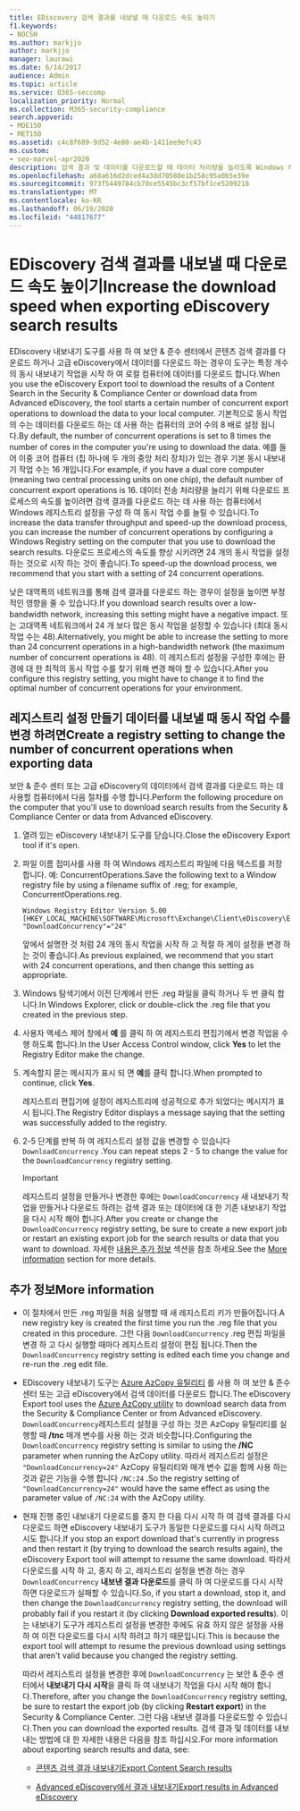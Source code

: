 ```yaml
---
title: EDiscovery 검색 결과를 내보낼 때 다운로드 속도 높이기
f1.keywords:
- NOCSH
ms.author: markjjo
author: markjjo
manager: laurawi
ms.date: 6/14/2017
audience: Admin
ms.topic: article
ms.service: O365-seccomp
localization_priority: Normal
ms.collection: M365-security-compliance
search.appverid:
- MOE150
- MET150
ms.assetid: c4c8f689-9d52-4e80-ae4b-1411ee9efc43
ms.custom:
- seo-marvel-apr2020
description: 검색 결과 및 데이터를 다운로드할 때 데이터 처리량을 늘리도록 Windows 레지스트리를 구성 하는 방법을 알아봅니다.
ms.openlocfilehash: a68a616d2dced4a3dd70580e1b258c95a0b5e39e
ms.sourcegitcommit: 973f5449784cb70ce5545bc3cf57bf1ce5209218
ms.translationtype: MT
ms.contentlocale: ko-KR
ms.lasthandoff: 06/19/2020
ms.locfileid: "44817677"
---
```

# <a name="increase-the-download-speed-when-exporting-ediscovery-search-results"></a><span data-ttu-id="fc22a-103">EDiscovery 검색 결과를 내보낼 때 다운로드 속도 높이기</span><span class="sxs-lookup"><span data-stu-id="fc22a-103">Increase the download speed when exporting eDiscovery search results</span></span>

<span data-ttu-id="fc22a-104">EDiscovery 내보내기 도구를 사용 하 여 보안 & 준수 센터에서 콘텐츠 검색 결과를 다운로드 하거나 고급 eDiscovery에서 데이터를 다운로드 하는 경우이 도구는 특정 개수의 동시 내보내기 작업을 시작 하 여 로컬 컴퓨터에 데이터를 다운로드 합니다.</span><span class="sxs-lookup"><span data-stu-id="fc22a-104">When you use the eDiscovery Export tool to download the results of a Content Search in the Security & Compliance Center or download data from Advanced eDiscovery, the tool starts a certain number of concurrent export operations to download the data to your local computer.</span></span> <span data-ttu-id="fc22a-105">기본적으로 동시 작업의 수는 데이터를 다운로드 하는 데 사용 하는 컴퓨터의 코어 수의 8 배로 설정 됩니다.</span><span class="sxs-lookup"><span data-stu-id="fc22a-105">By default, the number of concurrent operations is set to 8 times the number of cores in the computer you're using to download the data.</span></span> <span data-ttu-id="fc22a-106">예를 들어 이중 코어 컴퓨터 (칩 하나에 두 개의 중앙 처리 장치)가 있는 경우 기본 동시 내보내기 작업 수는 16 개입니다.</span><span class="sxs-lookup"><span data-stu-id="fc22a-106">For example, if you have a dual core computer (meaning two central processing units on one chip), the default number of concurrent export operations is 16.</span></span> <span data-ttu-id="fc22a-107">데이터 전송 처리량을 늘리기 위해 다운로드 프로세스의 속도를 높이려면 검색 결과를 다운로드 하는 데 사용 하는 컴퓨터에서 Windows 레지스트리 설정을 구성 하 여 동시 작업 수를 늘릴 수 있습니다.</span><span class="sxs-lookup"><span data-stu-id="fc22a-107">To increase the data transfer throughput and speed-up the download process, you can increase the number of concurrent operations by configuring a Windows Registry setting on the computer that you use to download the search results.</span></span> <span data-ttu-id="fc22a-108">다운로드 프로세스의 속도를 향상 시키려면 24 개의 동시 작업을 설정 하는 것으로 시작 하는 것이 좋습니다.</span><span class="sxs-lookup"><span data-stu-id="fc22a-108">To speed-up the download process, we recommend that you start with a setting of 24 concurrent operations.</span></span>
  
<span data-ttu-id="fc22a-109">낮은 대역폭의 네트워크를 통해 검색 결과를 다운로드 하는 경우이 설정을 높이면 부정적인 영향을 줄 수 있습니다.</span><span class="sxs-lookup"><span data-stu-id="fc22a-109">If you download search results over a low-bandwidth network, increasing this setting might have a negative impact.</span></span> <span data-ttu-id="fc22a-110">또는 고대역폭 네트워크에서 24 개 보다 많은 동시 작업을 설정할 수 있습니다 (최대 동시 작업 수는 48).</span><span class="sxs-lookup"><span data-stu-id="fc22a-110">Alternatively, you might be able to increase the setting to more than 24 concurrent operations in a high-bandwidth network (the maximum number of concurrent operations is 48).</span></span> <span data-ttu-id="fc22a-111">이 레지스트리 설정을 구성한 후에는 환경에 대 한 최적의 동시 작업 수를 찾기 위해 변경 해야 할 수 있습니다.</span><span class="sxs-lookup"><span data-stu-id="fc22a-111">After you configure this registry setting, you might have to change it to find the optimal number of concurrent operations for your environment.</span></span>
  
## <a name="create-a-registry-setting-to-change-the-number-of-concurrent-operations-when-exporting-data"></a><span data-ttu-id="fc22a-112">레지스트리 설정 만들기 데이터를 내보낼 때 동시 작업 수를 변경 하려면</span><span class="sxs-lookup"><span data-stu-id="fc22a-112">Create a registry setting to change the number of concurrent operations when exporting data</span></span>

<span data-ttu-id="fc22a-113">보안 & 준수 센터 또는 고급 eDiscovery의 데이터에서 검색 결과를 다운로드 하는 데 사용할 컴퓨터에서 다음 절차를 수행 합니다.</span><span class="sxs-lookup"><span data-stu-id="fc22a-113">Perform the following procedure on the computer that you'll use to download search results from the Security & Compliance Center or data from Advanced eDiscovery.</span></span>
  
1. <span data-ttu-id="fc22a-114">열려 있는 eDiscovery 내보내기 도구를 닫습니다.</span><span class="sxs-lookup"><span data-stu-id="fc22a-114">Close the eDiscovery Export tool if it's open.</span></span> 
    
2. <span data-ttu-id="fc22a-115">파일 이름 접미사를 사용 하 여 Windows 레지스트리 파일에 다음 텍스트를 저장 합니다. 예: ConcurrentOperations.</span><span class="sxs-lookup"><span data-stu-id="fc22a-115">Save the following text to a Window registry file by using a filename suffix of .reg; for example, ConcurrentOperations.reg.</span></span> 
    
    ```text
    Windows Registry Editor Version 5.00
    [HKEY_LOCAL_MACHINE\SOFTWARE\Microsoft\Exchange\Client\eDiscovery\ExportTool]
    "DownloadConcurrency"="24"
    ```

    <span data-ttu-id="fc22a-116">앞에서 설명한 것 처럼 24 개의 동시 작업을 시작 하 고 적절 하 게이 설정을 변경 하는 것이 좋습니다.</span><span class="sxs-lookup"><span data-stu-id="fc22a-116">As previous explained, we recommend that you start with 24 concurrent operations, and then change this setting as appropriate.</span></span>
    
3. <span data-ttu-id="fc22a-117">Windows 탐색기에서 이전 단계에서 만든 .reg 파일을 클릭 하거나 두 번 클릭 합니다.</span><span class="sxs-lookup"><span data-stu-id="fc22a-117">In Windows Explorer, click or double-click the .reg file that you created in the previous step.</span></span>
    
4. <span data-ttu-id="fc22a-118">사용자 액세스 제어 창에서 **예** 를 클릭 하 여 레지스트리 편집기에서 변경 작업을 수행 하도록 합니다.</span><span class="sxs-lookup"><span data-stu-id="fc22a-118">In the User Access Control window, click **Yes** to let the Registry Editor make the change.</span></span> 
    
5. <span data-ttu-id="fc22a-119">계속할지 묻는 메시지가 표시 되 면 **예**를 클릭 합니다.</span><span class="sxs-lookup"><span data-stu-id="fc22a-119">When prompted to continue, click **Yes**.</span></span>
    
    <span data-ttu-id="fc22a-120">레지스트리 편집기에 설정이 레지스트리에 성공적으로 추가 되었다는 메시지가 표시 됩니다.</span><span class="sxs-lookup"><span data-stu-id="fc22a-120">The Registry Editor displays a message saying that the setting was successfully added to the registry.</span></span>
    
6. <span data-ttu-id="fc22a-121">2-5 단계를 반복 하 여 레지스트리 설정 값을 변경할 수 있습니다 `DownloadConcurrency` .</span><span class="sxs-lookup"><span data-stu-id="fc22a-121">You can repeat steps 2 - 5 to change the value for the  `DownloadConcurrency` registry setting.</span></span> 
    
    > [!IMPORTANT]
    > <span data-ttu-id="fc22a-122">레지스트리 설정을 만들거나 변경한 후에는 `DownloadConcurrency` 새 내보내기 작업을 만들거나 다운로드 하려는 검색 결과 또는 데이터에 대 한 기존 내보내기 작업을 다시 시작 해야 합니다.</span><span class="sxs-lookup"><span data-stu-id="fc22a-122">After you create or change the  `DownloadConcurrency` registry setting, be sure to create a new export job or restart an existing export job for the search results or data that you want to download.</span></span> <span data-ttu-id="fc22a-123">자세한 [내용은 추가 정보](#more-information) 섹션을 참조 하세요.</span><span class="sxs-lookup"><span data-stu-id="fc22a-123">See the [More information](#more-information) section for more details.</span></span> 
  
## <a name="more-information"></a><span data-ttu-id="fc22a-124">추가 정보</span><span class="sxs-lookup"><span data-stu-id="fc22a-124">More information</span></span>

- <span data-ttu-id="fc22a-125">이 절차에서 만든 .reg 파일을 처음 실행할 때 새 레지스트리 키가 만들어집니다.</span><span class="sxs-lookup"><span data-stu-id="fc22a-125">A new registry key is created the first time you run the .reg file that you created in this procedure.</span></span> <span data-ttu-id="fc22a-126">그런 다음 `DownloadConcurrency` .reg 편집 파일을 변경 하 고 다시 실행할 때마다 레지스트리 설정이 편집 됩니다.</span><span class="sxs-lookup"><span data-stu-id="fc22a-126">Then the  `DownloadConcurrency` registry setting is edited each time you change and re-run the .reg edit file.</span></span> 
    
- <span data-ttu-id="fc22a-127">EDiscovery 내보내기 도구는 [Azure AzCopy 유틸리티](https://go.microsoft.com/fwlink/?linkid=849949) 를 사용 하 여 보안 & 준수 센터 또는 고급 eDiscovery에서 검색 데이터를 다운로드 합니다.</span><span class="sxs-lookup"><span data-stu-id="fc22a-127">The eDiscovery Export tool uses the [Azure AzCopy utility](https://go.microsoft.com/fwlink/?linkid=849949) to download search data from the Security & Compliance Center or from Advanced eDiscovery.</span></span> <span data-ttu-id="fc22a-128">`DownloadConcurrency`레지스트리 설정을 구성 하는 것은 AzCopy 유틸리티를 실행할 때 **/tnc** 매개 변수를 사용 하는 것과 비슷합니다.</span><span class="sxs-lookup"><span data-stu-id="fc22a-128">Configuring the  `DownloadConcurrency` registry setting is similar to using the **/NC** parameter when running the AzCopy utility.</span></span> <span data-ttu-id="fc22a-129">따라서 레지스트리 설정은 `"DownloadConcurrency=24"` AzCopy 유틸리티와 매개 변수 값을 함께 사용 하는 것과 같은 기능을 수행 합니다 `/NC:24` .</span><span class="sxs-lookup"><span data-stu-id="fc22a-129">So the registry setting of  `"DownloadConcurrency=24"` would have the same effect as using the parameter value of  `/NC:24` with the AzCopy utility.</span></span> 
    
- <span data-ttu-id="fc22a-130">현재 진행 중인 내보내기 다운로드를 중지 한 다음 다시 시작 하 여 검색 결과를 다시 다운로드 하면 eDiscovery 내보내기 도구가 동일한 다운로드를 다시 시작 하려고 시도 합니다.</span><span class="sxs-lookup"><span data-stu-id="fc22a-130">If you stop an export download that's currently in progress and then restart it (by trying to download the search results again), the eDiscovery Export tool will attempt to resume the same download.</span></span> <span data-ttu-id="fc22a-131">따라서 다운로드를 시작 하 고, 중지 하 고, 레지스트리 설정을 변경 하는 경우 `DownloadConcurrency` **내보낸 결과 다운로드**를 클릭 하 여 다운로드를 다시 시작 하면 다운로드가 실패할 수 있습니다.</span><span class="sxs-lookup"><span data-stu-id="fc22a-131">So, if you start a download, stop it, and then change the  `DownloadConcurrency` registry setting, the download will probably fail if you restart it (by clicking **Download exported results**).</span></span> <span data-ttu-id="fc22a-132">이는 내보내기 도구가 레지스트리 설정을 변경한 후에도 유효 하지 않은 설정을 사용 하 여 이전 다운로드를 다시 시작 하려고 하기 때문입니다.</span><span class="sxs-lookup"><span data-stu-id="fc22a-132">This is because the export tool will attempt to resume the previous download using settings that aren't valid because you changed the registry setting.</span></span>
    
    <span data-ttu-id="fc22a-133">따라서 레지스트리 설정을 변경한 후에 `DownloadConcurrency` 는 보안 & 준수 센터에서 **내보내기 다시 시작**을 클릭 하 여 내보내기 작업을 다시 시작 해야 합니다.</span><span class="sxs-lookup"><span data-stu-id="fc22a-133">Therefore, after you change the  `DownloadConcurrency` registry setting, be sure to restart the export job (by clicking **Restart export**) in the Security & Compliance Center.</span></span> <span data-ttu-id="fc22a-134">그런 다음 내보낸 결과를 다운로드할 수 있습니다.</span><span class="sxs-lookup"><span data-stu-id="fc22a-134">Then you can download the exported results.</span></span> <span data-ttu-id="fc22a-135">검색 결과 및 데이터를 내보내는 방법에 대 한 자세한 내용은 다음을 참조 하십시오.</span><span class="sxs-lookup"><span data-stu-id="fc22a-135">For more information about exporting search results and data, see:</span></span>
    
  - [<span data-ttu-id="fc22a-136">콘텐츠 검색 결과 내보내기</span><span class="sxs-lookup"><span data-stu-id="fc22a-136">Export Content Search results</span></span>](export-search-results.md)
    
  - [<span data-ttu-id="fc22a-137">Advanced eDiscovery에서 결과 내보내기</span><span class="sxs-lookup"><span data-stu-id="fc22a-137">Export results in Advanced eDiscovery</span></span>](export-results-in-advanced-ediscovery.md)
    
